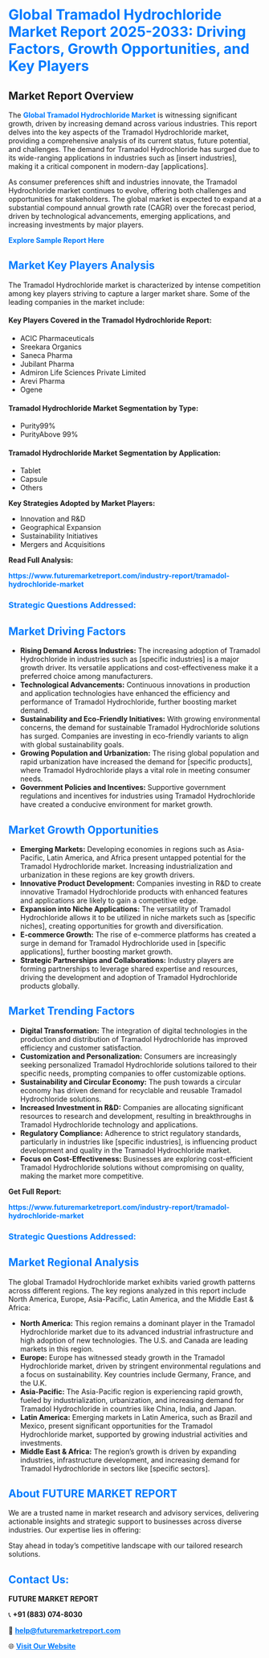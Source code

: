 <h1 style="color: #007BFF;">Global Tramadol Hydrochloride Market Report 2025-2033: Driving Factors, Growth Opportunities, and Key Players</h1>

<section id="overview">
<h2>Market Report Overview</h2>
<p>The <a href="https://www.futuremarketreport.com/industry-report/tramadol-hydrochloride-market" style="color: #007BFF; text-decoration: none;"><strong>Global Tramadol Hydrochloride Market</strong></a> is witnessing significant growth, driven by increasing demand across various industries. This report delves into the key aspects of the Tramadol Hydrochloride market, providing a comprehensive analysis of its current status, future potential, and challenges. The demand for Tramadol Hydrochloride has surged due to its wide-ranging applications in industries such as [insert industries], making it a critical component in modern-day [applications].</p>
<p>As consumer preferences shift and industries innovate, the Tramadol Hydrochloride market continues to evolve, offering both challenges and opportunities for stakeholders. The global market is expected to expand at a substantial compound annual growth rate (CAGR) over the forecast period, driven by technological advancements, emerging applications, and increasing investments by major players.</p>
</section>

<section id="overview">
<p><a href="https://www.futuremarketreport.com/request-sample/reportId=29004" style="color: #007BFF; text-decoration: none;"><strong>Explore Sample Report Here</strong></a></p>
</section>

<section id="key-players">
<h2 style="color: #007BFF;">Market Key Players Analysis</h2>
<p>The Tramadol Hydrochloride market is characterized by intense competition among key players striving to capture a larger market share. Some of the leading companies in the market include:</p>
<h4>Key Players Covered in the Tramadol Hydrochloride Report:</h4>
<ul><li>ACIC Pharmaceuticals</li><li>Sreekara Organics</li><li>Saneca Pharma</li><li>Jubilant Pharma</li><li>Admiron Life Sciences Private Limited</li><li>Arevi Pharma</li><li>Ogene</li></ul>
<h4>Tramadol Hydrochloride Market Segmentation by Type:</h4>
<ul><li>Purity99%</li><li>PurityAbove 99%</li></ul>

<h4>Tramadol Hydrochloride Market Segmentation by Application:</h4>
<ul><li>Tablet</li><li>Capsule</li><li>Others</li></ul>
<p><strong>Key Strategies Adopted by Market Players:</strong></p>
<ul>
<li>Innovation and R&D</li>
<li>Geographical Expansion</li>
<li>Sustainability Initiatives</li>
<li>Mergers and Acquisitions</li>
</ul>
</section>

<section>
<p><strong>Read Full Analysis: </strong></p><a href="https://www.futuremarketreport.com/industry-report/tramadol-hydrochloride-market" style="color: #007BFF; text-decoration: none;"><strong>https://www.futuremarketreport.com/industry-report/tramadol-hydrochloride-market</strong></a>
<h3 style="color: #007BFF;">Strategic Questions Addressed:</h3>
</section>

<section id="driving-factors">
<h2 style="color: #007BFF;">Market Driving Factors</h2>
<ul>
<li><strong>Rising Demand Across Industries:</strong> The increasing adoption of Tramadol Hydrochloride in industries such as [specific industries] is a major growth driver. Its versatile applications and cost-effectiveness make it a preferred choice among manufacturers.</li>
<li><strong>Technological Advancements:</strong> Continuous innovations in production and application technologies have enhanced the efficiency and performance of Tramadol Hydrochloride, further boosting market demand.</li>
<li><strong>Sustainability and Eco-Friendly Initiatives:</strong> With growing environmental concerns, the demand for sustainable Tramadol Hydrochloride solutions has surged. Companies are investing in eco-friendly variants to align with global sustainability goals.</li>
<li><strong>Growing Population and Urbanization:</strong> The rising global population and rapid urbanization have increased the demand for [specific products], where Tramadol Hydrochloride plays a vital role in meeting consumer needs.</li>
<li><strong>Government Policies and Incentives:</strong> Supportive government regulations and incentives for industries using Tramadol Hydrochloride have created a conducive environment for market growth.</li>
</ul>
</section>

<section id="growth-opportunities">
<h2 style="color: #007BFF;">Market Growth Opportunities</h2>
<ul>
<li><strong>Emerging Markets:</strong> Developing economies in regions such as Asia-Pacific, Latin America, and Africa present untapped potential for the Tramadol Hydrochloride market. Increasing industrialization and urbanization in these regions are key growth drivers.</li>
<li><strong>Innovative Product Development:</strong> Companies investing in R&D to create innovative Tramadol Hydrochloride products with enhanced features and applications are likely to gain a competitive edge.</li>
<li><strong>Expansion into Niche Applications:</strong> The versatility of Tramadol Hydrochloride allows it to be utilized in niche markets such as [specific niches], creating opportunities for growth and diversification.</li>
<li><strong>E-commerce Growth:</strong> The rise of e-commerce platforms has created a surge in demand for Tramadol Hydrochloride used in [specific applications], further boosting market growth.</li>
<li><strong>Strategic Partnerships and Collaborations:</strong> Industry players are forming partnerships to leverage shared expertise and resources, driving the development and adoption of Tramadol Hydrochloride products globally.</li>
</ul>
</section>

<section id="trending-factors">
<h2 style="color: #007BFF;">Market Trending Factors</h2>
<ul>
<li><strong>Digital Transformation:</strong> The integration of digital technologies in the production and distribution of Tramadol Hydrochloride has improved efficiency and customer satisfaction.</li>
<li><strong>Customization and Personalization:</strong> Consumers are increasingly seeking personalized Tramadol Hydrochloride solutions tailored to their specific needs, prompting companies to offer customizable options.</li>
<li><strong>Sustainability and Circular Economy:</strong> The push towards a circular economy has driven demand for recyclable and reusable Tramadol Hydrochloride solutions.</li>
<li><strong>Increased Investment in R&D:</strong> Companies are allocating significant resources to research and development, resulting in breakthroughs in Tramadol Hydrochloride technology and applications.</li>
<li><strong>Regulatory Compliance:</strong> Adherence to strict regulatory standards, particularly in industries like [specific industries], is influencing product development and quality in the Tramadol Hydrochloride market.</li>
<li><strong>Focus on Cost-Effectiveness:</strong> Businesses are exploring cost-efficient Tramadol Hydrochloride solutions without compromising on quality, making the market more competitive.</li>
</ul>
</section>

<section>
<p><strong>Get Full Report: </strong></p><a href="https://www.futuremarketreport.com/industry-report/tramadol-hydrochloride-market" style="color: #007BFF; text-decoration: none;"><strong>https://www.futuremarketreport.com/industry-report/tramadol-hydrochloride-market</strong></a>
<h3 style="color: #007BFF;">Strategic Questions Addressed:</h3>
</section>


<section id="regional-analysis">
<h2 style="color: #007BFF;">Market Regional Analysis</h2>
<p>The global Tramadol Hydrochloride market exhibits varied growth patterns across different regions. The key regions analyzed in this report include North America, Europe, Asia-Pacific, Latin America, and the Middle East & Africa:</p>
<ul>
<li><strong>North America:</strong> This region remains a dominant player in the Tramadol Hydrochloride market due to its advanced industrial infrastructure and high adoption of new technologies. The U.S. and Canada are leading markets in this region.</li>
<li><strong>Europe:</strong> Europe has witnessed steady growth in the Tramadol Hydrochloride market, driven by stringent environmental regulations and a focus on sustainability. Key countries include Germany, France, and the U.K.</li>
<li><strong>Asia-Pacific:</strong> The Asia-Pacific region is experiencing rapid growth, fueled by industrialization, urbanization, and increasing demand for Tramadol Hydrochloride in countries like China, India, and Japan.</li>
<li><strong>Latin America:</strong> Emerging markets in Latin America, such as Brazil and Mexico, present significant opportunities for the Tramadol Hydrochloride market, supported by growing industrial activities and investments.</li>
<li><strong>Middle East & Africa:</strong> The region’s growth is driven by expanding industries, infrastructure development, and increasing demand for Tramadol Hydrochloride in sectors like [specific sectors].</li>
</ul>
</section>

<footer>
<h2 style="color: #007BFF;">About FUTURE MARKET REPORT</h2>
<p>We are a trusted name in market research and advisory services, delivering actionable insights and strategic support to businesses across diverse industries. Our expertise lies in offering:</p>

<p>Stay ahead in today’s competitive landscape with our tailored research solutions.</p>

<h2 style="color: #007BFF;">Contact Us:</h2>
<p><strong>FUTURE MARKET REPORT</strong></p>
<p>📞 <strong>+91 (883) 074-8030</strong></p>
<p>📧 <strong><a href="mailto:help@futuremarketreport.com" style="color: #007BFF;">help@futuremarketreport.com</a></strong></p>
<p>🌐 <strong><a href="https://www.futuremarketreport.com/" style="color: #007BFF;">Visit Our Website</a></strong></p>
</footer>